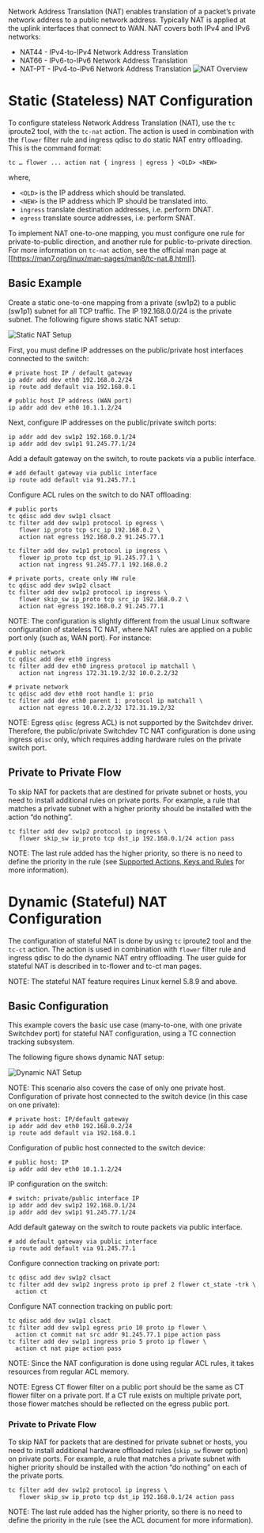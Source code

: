 Network Address Translation (NAT) enables translation of a packet’s private network address to a public network address. Typically NAT is applied at the uplink interfaces that connect to WAN.
NAT covers both IPv4 and IPv6 networks:
* NAT44 - IPv4-to-IPv4 Network Address Translation
* NAT66 - IPv6-to-IPv6 Network Address Translation
* NAT-PT - IPv4-to-IPv6 Network Address Translation
![NAT Overview](images/nat_overview.png)


# Static (Stateless) NAT Configuration

To configure stateless Network Address Translation (NAT), use the `tc` iproute2 tool, with the `tc-nat` action. The action is used in combination with the `flower` filter rule and ingress qdisc to do static NAT entry offloading.
This is the command format: 
```
tc … flower ... action nat { ingress | egress } <OLD> <NEW> 
```
where, 
* `<OLD>`   is the IP address which should be translated. 
* `<NEW>`         is the IP address which IP should be translated into. 
* `ingress`         translate destination addresses, i.e. perform DNAT. 
* `egress`         translate source addresses, i.e. perform SNAT. 

To implement NAT one-to-one mapping, you must configure one rule for private-to-public direction, and another rule for public-to-private direction. For more information on `tc-nat` action, see the official man page at [[https://man7.org/linux/man-pages/man8/tc-nat.8.html]]. 

## Basic Example 
Create a static one-to-one mapping from a private (sw1p2) to a public (sw1p1) subnet for all TCP traffic.  The IP 192.168.0.0/24 is the private subnet. 
The following figure shows static NAT setup: 

![Static NAT Setup](images/static_nat_setup.png)

First, you must define IP addresses on the public/private host interfaces connected to the switch: 
```
# private host IP / default gateway 
ip addr add dev eth0 192.168.0.2/24 
ip route add default via 192.168.0.1 

# public host IP address (WAN port) 
ip addr add dev eth0 10.1.1.2/24 
```
Next, configure IP addresses on the public/private switch ports: 

```
ip addr add dev sw1p2 192.168.0.1/24 
ip addr add dev sw1p1 91.245.77.1/24 
```
Add a default gateway on the switch, to route packets via a public interface. 

```
# add default gateway via public interface 
ip route add default via 91.245.77.1 
```
Configure ACL rules on the switch to do NAT offloading: 

```
# public ports  
tc qdisc add dev sw1p1 clsact 
tc filter add dev sw1p1 protocol ip egress \ 
   flower ip_proto tcp src_ip 192.168.0.2 \ 
   action nat egress 192.168.0.2 91.245.77.1 

tc filter add dev sw1p1 protocol ip ingress \ 
   flower ip_proto tcp dst_ip 91.245.77.1 \ 
   action nat ingress 91.245.77.1 192.168.0.2 

# private ports, create only HW rule 
tc qdisc add dev sw1p2 clsact 
tc filter add dev sw1p2 protocol ip ingress \ 
   flower skip_sw ip_proto tcp src_ip 192.168.0.2 \ 
   action nat egress 192.168.0.2 91.245.77.1 
```
NOTE: The configuration is slightly different from the usual Linux software configuration of stateless TC NAT, where NAT rules are applied on a public port only (such as, WAN port). For instance: 
```
# public network 
tc qdisc add dev eth0 ingress 
tc filter add dev eth0 ingress protocol ip matchall \ 
   action nat ingress 172.31.19.2/32 10.0.2.2/32 
 
# private network 
tc qdisc add dev eth0 root handle 1: prio 
tc filter add dev eth0 parent 1: protocol ip matchall \ 
   action nat egress 10.0.2.2/32 172.31.19.2/32 
```
NOTE: Egress `qdisc` (egress ACL) is not supported by the Switchdev driver. Therefore, the public/private Switchdev TC NAT configuration is done using ingress `qdisc` only, which requires adding hardware rules on the private switch port.

## Private to Private Flow
To skip NAT for packets that are destined for private subnet or hosts, you need to install additional rules on private ports. For example, a rule that matches a private subnet with a higher priority should be installed with the action “do nothing”. 

```
tc filter add dev sw1p2 protocol ip ingress \ 
   flower skip_sw ip_proto tcp dst_ip 192.168.0.1/24 action pass 
```
NOTE: The last rule added has the higher priority, so there is no need to define the priority in the rule (see [Supported Actions, Keys and Rules](supported-actions,-keys-and-rules) for more information).

# Dynamic (Stateful) NAT Configuration
The configuration of stateful NAT is done by using `tc` iproute2 tool and the `tc-ct` action. The action is used in combination with `flower` filter rule and ingress qdisc to do the dynamic NAT entry offloading. The user guide for stateful NAT is described in tc-flower and tc-ct man pages. 

NOTE: The stateful NAT feature requires Linux kernel 5.8.9 and above. 

## Basic Configuration 
This example covers the basic use case (many-to-one, with one private Switchdev port) for stateful NAT configuration, using a TC connection tracking subsystem. 

The following figure shows dynamic NAT setup: 

![Dynamic NAT Setup](images/dynamic_nat_setup.png)

NOTE: This scenario also covers the case of only one private host. 
Configuration of private host connected to the switch device (in this case on one private): 
```
# private host: IP/default gateway 
ip addr add dev eth0 192.168.0.2/24 
ip route add default via 192.168.0.1 
```
Configuration of public host connected to the switch device: 

```
# public host: IP 
ip addr add dev eth0 10.1.1.2/24 
```
IP configuration on the switch: 

```
# switch: private/public interface IP 
ip addr add dev sw1p2 192.168.0.1/24 
ip addr add dev sw1p1 91.245.77.1/24 
```
Add default gateway on the switch to route packets via public interface. 
```
# add default gateway via public interface 
ip route add default via 91.245.77.1 
```
Configure connection tracking on private port: 
```
tc qdisc add dev sw1p2 clsact 
tc filter add dev sw1p2 ingress proto ip pref 2 flower ct_state -trk \ 
  action ct 
```
Configure NAT connection tracking on public port: 
```
tc qdisc add dev sw1p1 clsact 
tc filter add dev sw1p1 egress prio 10 proto ip flower \ 
  action ct commit nat src addr 91.245.77.1 pipe action pass 
tc filter add dev sw1p1 ingress prio 5 proto ip flower \ 
  action ct nat pipe action pass 
```
NOTE: Since the NAT configuration is done using regular ACL rules, it takes resources from regular ACL memory. 

NOTE: Egress CT flower filter on a public port should be the same as CT flower filter on a private port. If a CT rule exists on multiple private port, those flower matches should be reflected on the egress public port. 

### Private to Private Flow 

To skip NAT for packets that are destined for private subnet or hosts, you need to install additional hardware offloaded rules (`skip_sw` flower option) on private ports. For example, a rule that matches a private subnet with higher priority should be installed with the action “do nothing” on each of the private ports. 
```
tc filter add dev sw1p2 protocol ip ingress \ 
   flower skip_sw ip_proto tcp dst_ip 192.168.0.1/24 action pass 
```
NOTE: The last rule added has the higher priority, so there is no need to define the priority in the rule (see the ACL document for more information).  
